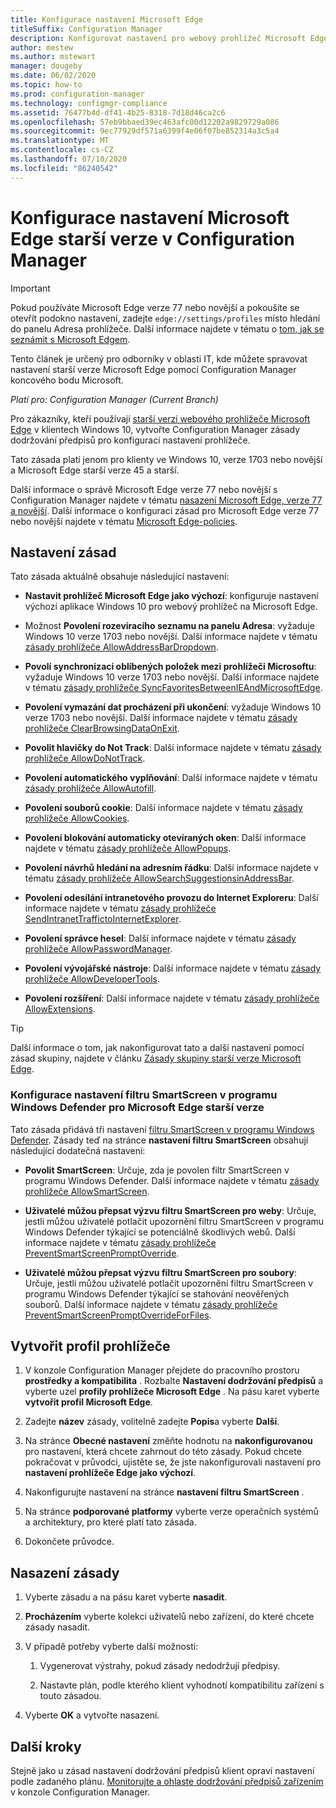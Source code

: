 ```yaml
---
title: Konfigurace nastavení Microsoft Edge
titleSuffix: Configuration Manager
description: Konfigurovat nastavení pro webový prohlížeč Microsoft Edge starší verze v klientech s Windows 10
author: mestew
ms.author: mstewart
manager: dougeby
ms.date: 06/02/2020
ms.topic: how-to
ms.prod: configuration-manager
ms.technology: configmgr-compliance
ms.assetid: 76477b4d-df41-4b25-8318-7d18d46ca2c6
ms.openlocfilehash: 57eb9bbaed39ec463afc00d12202a9829729a086
ms.sourcegitcommit: 9ec77929df571a6399f4e06f07be852314a3c5a4
ms.translationtype: MT
ms.contentlocale: cs-CZ
ms.lasthandoff: 07/10/2020
ms.locfileid: "86240542"
---
```

# <a name="configure-microsoft-edge-legacy-settings-in-configuration-manager"></a>Konfigurace nastavení Microsoft Edge starší verze v Configuration Manager

> [!IMPORTANT]
> Pokud používáte Microsoft Edge verze 77 nebo novější a pokoušíte se otevřít podokno nastavení, zadejte `edge://settings/profiles` místo hledání do panelu Adresa prohlížeče. Další informace najdete v tématu o [tom, jak se seznámit s Microsoft Edgem](https://support.microsoft.com/help/17171/microsoft-edge-get-to-know).
>
> Tento článek je určený pro odborníky v oblasti IT, kde můžete spravovat nastavení starší verze Microsoft Edge pomocí Configuration Manager koncového bodu Microsoft.

*Platí pro: Configuration Manager (Current Branch)*

<!-- 1357310 -->
Pro zákazníky, kteří používají [starší verzi webového prohlížeče Microsoft Edge](https://docs.microsoft.com/microsoft-edge/deploy/) v klientech Windows 10, vytvořte Configuration Manager zásady dodržování předpisů pro konfiguraci nastavení prohlížeče.

Tato zásada platí jenom pro klienty ve Windows 10, verze 1703 nebo novější a Microsoft Edge starší verze 45 a starší. <!--511552-->

Další informace o správě Microsoft Edge verze 77 nebo novější s Configuration Manager najdete v tématu [nasazení Microsoft Edge, verze 77 a novější](../../apps/deploy-use/deploy-edge.md). Další informace o konfiguraci zásad pro Microsoft Edge verze 77 nebo novější najdete v tématu [Microsoft Edge-policies](https://docs.microsoft.com/DeployEdge/microsoft-edge-policies).

## <a name="policy-settings"></a>Nastavení zásad

Tato zásada aktuálně obsahuje následující nastavení:

- **Nastavit prohlížeč Microsoft Edge jako výchozí**: konfiguruje nastavení výchozí aplikace Windows 10 pro webový prohlížeč na Microsoft Edge.

- Možnost **Povolení rozevíracího seznamu na panelu Adresa**: vyžaduje Windows 10 verze 1703 nebo novější. Další informace najdete v tématu [zásady prohlížeče AllowAddressBarDropdown](https://docs.microsoft.com/windows/client-management/mdm/policy-csp-browser#browser-allowaddressbardropdown).

- **Povolí synchronizaci oblíbených položek mezi prohlížeči Microsoftu**: vyžaduje Windows 10 verze 1703 nebo novější. Další informace najdete v tématu [zásady prohlížeče SyncFavoritesBetweenIEAndMicrosoftEdge](https://docs.microsoft.com/windows/client-management/mdm/policy-csp-browser#browser-syncfavoritesbetweenieandmicrosoftedge).

- **Povolení vymazání dat procházení při ukončení**: vyžaduje Windows 10 verze 1703 nebo novější. Další informace najdete v tématu [zásady prohlížeče ClearBrowsingDataOnExit](https://docs.microsoft.com/windows/client-management/mdm/policy-csp-browser#browser-clearbrowsingdataonexit).

- **Povolit hlavičky do Not Track**: Další informace najdete v tématu [zásady prohlížeče AllowDoNotTrack](https://docs.microsoft.com/windows/client-management/mdm/policy-csp-browser#browser-allowdonottrack).

- **Povolení automatického vyplňování**: Další informace najdete v tématu [zásady prohlížeče AllowAutofill](https://docs.microsoft.com/windows/client-management/mdm/policy-csp-browser#browser-allowautofill).

- **Povolení souborů cookie**: Další informace najdete v tématu [zásady prohlížeče AllowCookies](https://docs.microsoft.com/windows/client-management/mdm/policy-csp-browser#browser-allowcookies).

- **Povolení blokování automaticky otevíraných oken**: Další informace najdete v tématu [zásady prohlížeče AllowPopups](https://docs.microsoft.com/windows/client-management/mdm/policy-csp-browser#browser-allowpopups).

- **Povolení návrhů hledání na adresním řádku**: Další informace najdete v tématu [zásady prohlížeče AllowSearchSuggestionsinAddressBar](https://docs.microsoft.com/windows/client-management/mdm/policy-csp-browser#browser-allowsearchsuggestionsinaddressbar).

- **Povolení odesílání intranetového provozu do Internet Exploreru**: Další informace najdete v tématu [zásady prohlížeče SendIntranetTraffictoInternetExplorer](https://docs.microsoft.com/windows/client-management/mdm/policy-csp-browser#browser-sendintranettraffictointernetexplorer).

- **Povolení správce hesel**: Další informace najdete v tématu [zásady prohlížeče AllowPasswordManager](https://docs.microsoft.com/windows/client-management/mdm/policy-csp-browser#browser-allowpasswordmanager).

- **Povolení vývojářské nástroje**: Další informace najdete v tématu [zásady prohlížeče AllowDeveloperTools](https://docs.microsoft.com/windows/client-management/mdm/policy-csp-browser#browser-allowdevelopertools).

- **Povolení rozšíření**: Další informace najdete v tématu [zásady prohlížeče AllowExtensions](https://docs.microsoft.com/windows/client-management/mdm/policy-csp-browser#browser-allowextensions).

> [!TIP]
> Další informace o tom, jak nakonfigurovat tato a další nastavení pomocí zásad skupiny, najdete v článku [Zásady skupiny starší verze Microsoft Edge](https://docs.microsoft.com/microsoft-edge/deploy/group-policies/).

### <a name="configure-windows-defender-smartscreen-settings-for-microsoft-edge-legacy"></a>Konfigurace nastavení filtru SmartScreen v programu Windows Defender pro Microsoft Edge starší verze
<!--1353701-->
Tato zásada přidává tři nastavení [filtru SmartScreen v programu Windows Defender](https://docs.microsoft.com/windows/security/threat-protection/microsoft-defender-smartscreen/microsoft-defender-smartscreen-overview). Zásady teď na stránce **nastavení filtru SmartScreen** obsahují následující dodatečná nastavení:

- **Povolit SmartScreen**: Určuje, zda je povolen filtr SmartScreen v programu Windows Defender. Další informace najdete v tématu [zásady prohlížeče AllowSmartScreen](https://docs.microsoft.com/windows/client-management/mdm/policy-csp-browser#browser-allowsmartscreen).

- **Uživatelé můžou přepsat výzvu filtru SmartScreen pro weby**: Určuje, jestli můžou uživatelé potlačit upozornění filtru SmartScreen v programu Windows Defender týkající se potenciálně škodlivých webů. Další informace najdete v tématu [zásady prohlížeče PreventSmartScreenPromptOverride](https://docs.microsoft.com/windows/client-management/mdm/policy-csp-browser#browser-preventsmartscreenpromptoverride).

- **Uživatelé můžou přepsat výzvu filtru SmartScreen pro soubory**: Určuje, jestli můžou uživatelé potlačit upozornění filtru SmartScreen v programu Windows Defender týkající se stahování neověřených souborů. Další informace najdete v tématu [zásady prohlížeče PreventSmartScreenPromptOverrideForFiles](https://docs.microsoft.com/windows/client-management/mdm/policy-csp-browser#browser-preventsmartscreenpromptoverrideforfiles).

## <a name="create-the-browser-profile"></a>Vytvořit profil prohlížeče

1. V konzole Configuration Manager přejdete do pracovního prostoru **prostředky a kompatibilita** . Rozbalte **Nastavení dodržování předpisů** a vyberte uzel **profily prohlížeče Microsoft Edge** . Na pásu karet vyberte **vytvořit profil Microsoft Edge**.

2. Zadejte **název** zásady, volitelně zadejte **Popis**a vyberte **Další**.

3. Na stránce **Obecné nastavení** změňte hodnotu na **nakonfigurovanou** pro nastavení, která chcete zahrnout do této zásady. Pokud chcete pokračovat v průvodci, ujistěte se, že jste nakonfigurovali nastavení pro **nastavení prohlížeče Edge jako výchozí**.

4. Nakonfigurujte nastavení na stránce **nastavení filtru SmartScreen** .

5. Na stránce **podporované platformy** vyberte verze operačních systémů a architektury, pro které platí tato zásada.

6. Dokončete průvodce.

## <a name="deploy-the-policy"></a>Nasazení zásady

1. Vyberte zásadu a na pásu karet vyberte **nasadit**.

2. **Procházením** vyberte kolekci uživatelů nebo zařízení, do které chcete zásady nasadit.

3. V případě potřeby vyberte další možnosti:

    1. Vygenerovat výstrahy, pokud zásady nedodržují předpisy.

    2. Nastavte plán, podle kterého klient vyhodnotí kompatibilitu zařízení s touto zásadou.

4. Vyberte **OK** a vytvořte nasazení.

## <a name="next-steps"></a>Další kroky

Stejně jako u zásad nastavení dodržování předpisů klient opraví nastavení podle zadaného plánu. [Monitorujte a ohlaste dodržování předpisů zařízením](monitor-compliance-settings.md) v konzole Configuration Manager.
